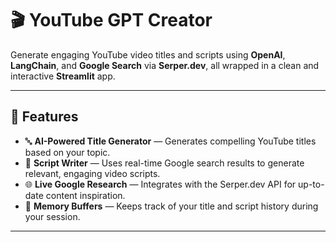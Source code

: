 # 🎬 YouTube GPT Creator

Generate engaging YouTube video titles and scripts using **OpenAI**, **LangChain**, and **Google Search** via **Serper.dev**, all wrapped in a clean and interactive **Streamlit** app.

---

## 🚀 Features

- 🔤 **AI-Powered Title Generator** — Generates compelling YouTube titles based on your topic.
- 📜 **Script Writer** — Uses real-time Google search results to generate relevant, engaging video scripts.
- 🌐 **Live Google Research** — Integrates with the Serper.dev API for up-to-date content inspiration.
- 🧠 **Memory Buffers** — Keeps track of your title and script history during your session.

---
